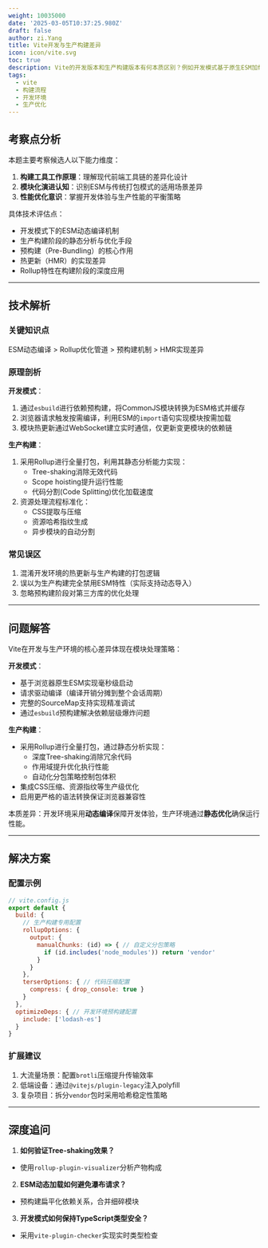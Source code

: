 ```yaml
---
weight: 10035000
date: '2025-03-05T10:37:25.980Z'
draft: false
author: zi.Yang
title: Vite开发与生产构建差异
icon: icon/vite.svg
toc: true
description: Vite的开发版本和生产构建版本有何本质区别？例如开发模式基于原生ESM加载，而生产构建如何通过Rollup实现代码优化？
tags:
  - vite
  - 构建流程
  - 开发环境
  - 生产优化
---
```


## 考察点分析

本题主要考察候选人以下能力维度：

1. **构建工具工作原理**：理解现代前端工具链的差异化设计
2. **模块化演进认知**：识别ESM与传统打包模式的适用场景差异
3. **性能优化意识**：掌握开发体验与生产性能的平衡策略

具体技术评估点：

- 开发模式下的ESM动态编译机制
- 生产构建阶段的静态分析与优化手段
- 预构建（Pre-Bundling）的核心作用
- 热更新（HMR）的实现差异
- Rollup特性在构建阶段的深度应用

---

## 技术解析

### 关键知识点

ESM动态编译 > Rollup优化管道 > 预构建机制 > HMR实现差异

### 原理剖析

**开发模式**：

1. 通过`esbuild`进行依赖预构建，将CommonJS模块转换为ESM格式并缓存
2. 浏览器请求触发按需编译，利用ESM的`import`语句实现模块按需加载
3. 模块热更新通过WebSocket建立实时通信，仅更新变更模块的依赖链

**生产构建**：

1. 采用Rollup进行全量打包，利用其静态分析能力实现：
   - Tree-shaking消除无效代码
   - Scope hoisting提升运行性能
   - 代码分割(Code Splitting)优化加载速度
2. 资源处理流程标准化：
   - CSS提取与压缩
   - 资源哈希指纹生成
   - 异步模块的自动分割

### 常见误区

1. 混淆开发环境的热更新与生产构建的打包逻辑
2. 误以为生产构建完全禁用ESM特性（实际支持动态导入）
3. 忽略预构建阶段对第三方库的优化处理

---

## 问题解答

Vite在开发与生产环境的核心差异体现在模块处理策略：

**开发模式**：

- 基于浏览器原生ESM实现毫秒级启动
- 请求驱动编译（编译开销分摊到整个会话周期）
- 完整的SourceMap支持实现精准调试
- 通过`esbuild`预构建解决依赖层级爆炸问题

**生产构建**：

- 采用Rollup进行全量打包，通过静态分析实现：
  - 深度Tree-shaking消除冗余代码
  - 作用域提升优化执行性能
  - 自动化分包策略控制包体积
- 集成CSS压缩、资源指纹等生产级优化
- 启用更严格的语法转换保证浏览器兼容性

本质差异：开发环境采用**动态编译**保障开发体验，生产环境通过**静态优化**确保运行性能。

---

## 解决方案

### 配置示例

```javascript
// vite.config.js
export default {
  build: {
    // 生产构建专用配置
    rollupOptions: {
      output: {
        manualChunks: (id) => { // 自定义分包策略
          if (id.includes('node_modules')) return 'vendor'
        }
      }
    },
    terserOptions: { // 代码压缩配置
      compress: { drop_console: true }
    }
  },
  optimizeDeps: { // 开发环境预构建配置
    include: ['lodash-es'] 
  }
}
```

### 扩展建议

1. 大流量场景：配置`brotli`压缩提升传输效率
2. 低端设备：通过`@vitejs/plugin-legacy`注入polyfill
3. 复杂项目：拆分`vendor`包时采用哈希稳定性策略

---

## 深度追问

1. **如何验证Tree-shaking效果？**

- 使用`rollup-plugin-visualizer`分析产物构成

2. **ESM动态加载如何避免瀑布请求？**

- 预构建扁平化依赖关系，合并细碎模块

3. **开发模式如何保持TypeScript类型安全？**

- 采用`vite-plugin-checker`实现实时类型检查
